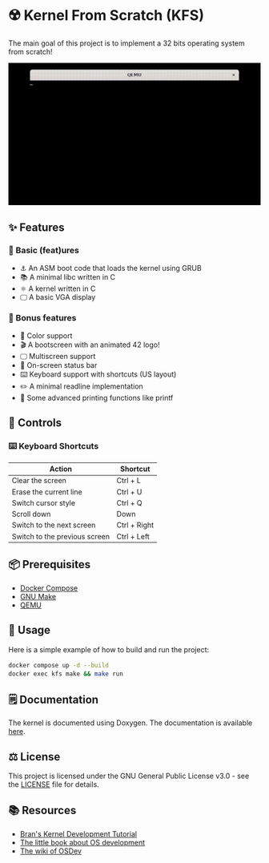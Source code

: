 # ☢️ Kernel From Scratch (KFS)

The main goal of this project is to implement a 32 bits operating system from scratch!

![](asset/demo.gif)

## ✨ Features
### 💪 Basic (feat)ures

- ⚓ An ASM boot code that loads the kernel using GRUB
- 📚 A minimal libc written in C
- ⚛️ A kernel written in C
- 🖵 A basic VGA display

### 🎁 Bonus features

- 🌈 Color support
- 🎬 A bootscreen with an animated 42 logo!
- 🖵 Multiscreen support
- 📶 On-screen status bar
- ⌨️ Keyboard support with shortcuts (US layout)
- ✏️ A minimal readline implementation
- 🔖 Some advanced printing functions like printf

## 🔑 Controls
### ⌨️ Keyboard Shortcuts

| Action | Shortcut |
| --- | --- |
| Clear the screen | Ctrl + L |
| Erase the current line | Ctrl + U |
| Switch cursor style | Ctrl + Q |
| Scroll down | Down |
| Switch to the next screen | Ctrl + Right |
| Switch to the previous screen | Ctrl + Left |

## 📦 Prerequisites

- [Docker Compose](https://docs.docker.com/compose)
- [GNU Make](https://www.gnu.org/software/make)
- [QEMU](https://www.qemu.org)

## 🚀 Usage

Here is a simple example of how to build and run the project:
```sh
docker compose up -d --build
docker exec kfs make && make run
```

## 🗒️ Documentation

The kernel is documented using Doxygen.
The documentation is available [here](https://chuokupai.github.io/kfs).

## ⚖️ License

This project is licensed under the GNU General Public License v3.0 - see the [LICENSE](LICENSE) file for details.

## 📚 Resources

- [Bran's Kernel Development Tutorial](http://www.osdever.net/bkerndev/Docs/title.htm)
- [The little book about OS development](https://littleosbook.github.io)
- [The wiki of OSDev](https://wiki.osdev.org/Expanded_Main_Page)
